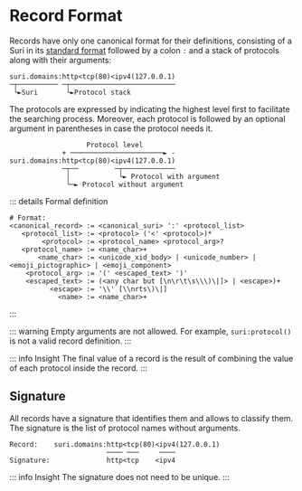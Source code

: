 # Record Format

Records have only one canonical format for their definitions, consisting of a Suri in
its [standard format](../../domains/formats#standard-format) followed by a colon `:` and a stack of protocols along with
their arguments:

```
suri.domains:http<tcp(80)<ipv4(127.0.0.1)
─┬────────── ─┬──────────────────────────
 └►Suri       └►Protocol stack
```

The protocols are expressed by indicating the highest level first to facilitate the
searching process. Moreover, each protocol is followed by an optional argument in
parentheses in case the protocol needs it.

```
                   Protocol level
             + ───────────────────────► -
suri.domains:http<tcp(80)<ipv4(127.0.0.1)
             ─┬──         ─┬─────────────
              │            └► Protocol with argument
              └─► Protocol without argument
```

::: details Formal definition

```
# Format:
<canonical_record> := <canonical_suri> ':' <protocol_list>
   <protocol_list> := <protocol> ('<' <protocol>)*
        <protocol> := <protocol_name> <protocol_arg>?
   <protocol_name> := <name_char>+
       <name_char> := <unicode_xid_body> | <unicode_number> | <emoji_pictographic> | <emoji_component>
    <protocol_arg> := '(' <escaped_text> ')'
    <escaped_text> := (<any char but [\n\r\t\s\\\)\|]> | <escape>)+
          <escape> := '\\' [\\nrts\)\|]
            <name> := <name_char>+
```

:::

::: warning
Empty arguments are not allowed. For example, `suri:protocol()` is not a
valid record definition.
:::

::: info Insight
The final value of a record is the result of combining the value of each protocol inside the record.
:::

## Signature

All records have a signature that identifies them and allows to classify them. The signature is the list of protocol
names without arguments.

```
Record:    suri.domains:http<tcp(80)<ipv4(127.0.0.1)
                        ──── ───     ────
Signature:              http<tcp    <ipv4
```

::: info Insight
The signature does not need to be unique.
:::
